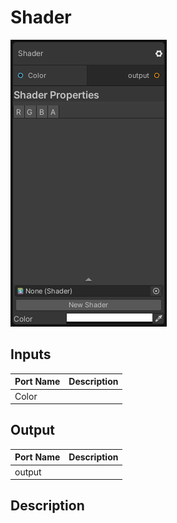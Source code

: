 # Shader
![Mixture.ShaderNode](../../images/Mixture.ShaderNode.png)
## Inputs
Port Name | Description
--- | ---
Color | 

## Output
Port Name | Description
--- | ---
output | 

## Description

